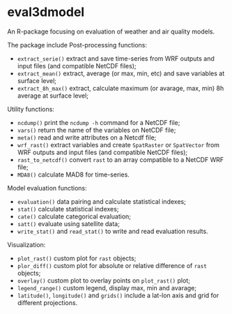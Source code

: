 # eval3dmodel

An R-package focusing on evaluation of weather and air quality models.

The package include Post-processing functions:
- `extract_serie()` extract and save time-series from WRF outputs and input files (and compatible NetCDF files);
- `extract_mean()` extract, average (or max, min, etc) and save variables at surface level;
- `extract_8h_max()` extract, calculate maximum (or avarage, max, min) 8h average at surface level;

Utility functions:
- `ncdump()` print the `ncdump -h` command for a NetCDF file;
- `vars()` return the name of the variables on NetCDF file;
- `meta()` read and write attributes on a Netcdf file;
- `wrf_rast()` extract variables and create `SpatRaster` or `SpatVector` from WRF outputs and input files (and compatible NetCDF files);
- `rast_to_netcdf()` convert `rast` to an array compatible to a NetCDF WRF file;
- `MDA8()` calculate MAD8 for time-series.

Model evaluation functions:
- `evaluation()` data pairing and calculate statistical indexes;
- `stat()` calculate statistical indexes;
- `cate()` calculate categorical evaluation;
- `satt()` evaluate using satellite data;
- `write_stat()` and `read_stat()` to write and read evaluation results.

Visualization:
- `plot_rast()` custom plot for `rast` objects;
- `plor_diff()` custom plot for absolute or relative difference of `rast` objects;
- `overlay()` custom plot to overlay points on `plot_rast()` plot;
- `legend_range()` custom legend, display max, min and avarage;
- `latitude()`, `longitude()` and `grids()` include a lat-lon axis and grid for different projections.
